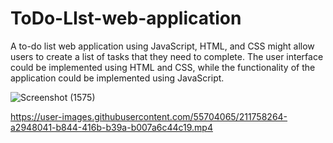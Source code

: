 # ToDo-LIst-web-application
A to-do list web application using JavaScript, HTML, and CSS might allow users to create a list of tasks that they need to complete. The user interface could be implemented using HTML and CSS, while the functionality of the application could be implemented using JavaScript.



![Screenshot (1575)](https://user-images.githubusercontent.com/55704065/211758237-3f3d7d58-7ba4-44fc-a3b4-d8aa014ea100.png)


https://user-images.githubusercontent.com/55704065/211758264-a2948041-b844-416b-b39a-b007a6c44c19.mp4

